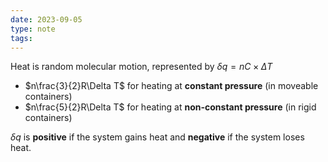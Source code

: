 ```yaml
---
date: 2023-09-05
type: note
tags: 
---
```


Heat is random molecular motion, represented by $\delta q = nC \times \Delta T$
- $n\frac{3}{2}R\Delta T$ for heating at **constant pressure** (in moveable containers)
- $n\frac{5}{2}R\Delta T$ for heating at **non-constant pressure** (in rigid containers)


$\delta q$ is **positive** if the system gains heat and **negative** if the system loses heat.